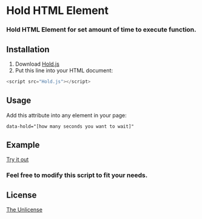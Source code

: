 # Hold HTML Element

### Hold HTML Element for set amount of time to execute function.

## Installation

1. Download [Hold.js](https://raw.githubusercontent.com/MItCHeLPL/Hold-HTML-Element/master/Hold.js)  
2. Put this line into your HTML document:

```javascript
<script src="Hold.js"></script>
```

## Usage
Add this attribute into any element in your page:
```
data-hold="[how many seconds you want to wait]"
```

## Example
[Try it out](https://mitchelpl.github.io/Hold-HTML-Element/)

### Feel free to modify this script to fit your needs.

## License
[The Unlicense](https://choosealicense.com/licenses/unlicense/)
